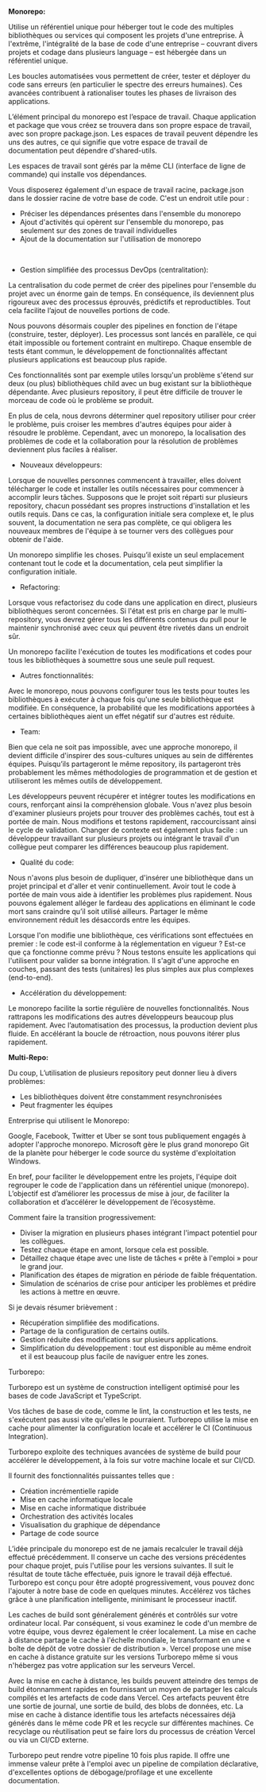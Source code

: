 **Monorepo:**

Utilise un référentiel unique pour héberger tout le code des multiples bibliothèques ou services qui composent les projets d'une entreprise. 
À l'extrême, l'intégralité de la base de code d'une entreprise – couvrant divers projets et codage dans plusieurs language – est hébergée dans un référentiel unique.

Les boucles automatisées vous permettent de créer, tester et déployer du code sans erreurs (en particulier le spectre des erreurs humaines). Ces avancées contribuent à rationaliser toutes les phases de livraison des applications.

L’élément principal du monorepo est l’espace de travail. Chaque application et package que vous créez se trouvera dans son propre espace de travail, avec son propre package.json. Les espaces de travail peuvent dépendre les uns des autres, ce qui signifie que votre espace de travail de documentation peut dépendre d'shared-utils.

Les espaces de travail sont gérés par la même CLI (interface de ligne de commande) qui installe vos dépendances.

Vous disposerez également d'un espace de travail racine, package.json dans le dossier racine de votre base de code. C'est un endroit utile pour :

- Préciser les dépendances présentes dans l'ensemble du monorepo
- Ajout d'activités qui opèrent sur l'ensemble du monorepo, pas seulement sur des zones de travail individuelles
- Ajout de la documentation sur l'utilisation de monorepo

<br>

- Gestion simplifiée des processus DevOps (centralitation):

La centralisation du code permet de créer des pipelines pour l'ensemble du projet avec un énorme gain de temps. En conséquence, ils deviennent plus rigoureux avec des processus éprouvés, prédictifs et reproductibles. Tout cela facilite l’ajout de nouvelles portions de code.

Nous pouvons désormais coupler des pipelines en fonction de l'étape (construire, tester, déployer). Les processus sont lancés en parallèle, ce qui était impossible ou fortement contraint en multirepo. Chaque ensemble de tests étant commun, le développement de fonctionnalités affectant plusieurs applications est beaucoup plus rapide.

Ces fonctionnalités sont par exemple utiles lorsqu'un problème s'étend sur deux (ou plus) bibliothèques child avec un bug existant sur la bibliothèque dépendante. Avec plusieurs repository, il peut être difficile de trouver le morceau de code où le problème se produit.

En plus de cela, nous devrons déterminer quel repository utiliser pour créer le problème, puis croiser les membres d'autres équipes pour aider à résoudre le problème.
Cependant, avec un monorepo, la localisation des problèmes de code et la collaboration pour la résolution de problèmes deviennent plus faciles à réaliser.

- Nouveaux développeurs:

Lorsque de nouvelles personnes commencent à travailler, elles doivent télécharger le code et installer les outils nécessaires pour commencer à accomplir leurs tâches. Supposons que le projet soit réparti sur plusieurs repository, chacun possédant ses propres instructions d'installation et les outils requis. Dans ce cas, la configuration initiale sera complexe et, le plus souvent, la documentation ne sera pas complète, ce qui obligera les nouveaux membres de l'équipe à se tourner vers des collègues pour obtenir de l'aide.

Un monorepo simplifie les choses. Puisqu’il existe un seul emplacement contenant tout le code et la documentation, cela peut simplifier la configuration initiale.

- Refactoring:

Lorsque vous refactorisez du code dans une application en direct, plusieurs bibliothèques seront concernées. Si l'état est pris en charge par le multi-repository, vous devrez gérer tous les différents contenus du pull pour le maintenir synchronisé avec ceux qui peuvent être rivetés dans un endroit sûr.

Un monorepo facilite l'exécution de toutes les modifications et codes pour tous les bibliothèques à soumettre sous une seule pull request.

- Autres fonctionnalités:

Avec le monorepo, nous pouvons configurer tous les tests pour toutes les bibliothèques à exécuter à chaque fois qu'une seule bibliothèque est modifiée. En conséquence, la probabilité que les modifications apportées à certaines bibliothèques aient un effet négatif sur d'autres est réduite.

- Team:

Bien que cela ne soit pas impossible, avec une approche monorepo, il devient difficile d'inspirer des sous-cultures uniques au sein de différentes équipes. Puisqu’ils partageront le même repository, ils partageront très probablement les mêmes méthodologies de programmation et de gestion et utiliseront les mêmes outils de développement.

Les développeurs peuvent récupérer et intégrer toutes les modifications en cours, renforçant ainsi la compréhension globale. Vous n'avez plus besoin d'examiner plusieurs projets pour trouver des problèmes cachés, tout est à portée de main. Nous modifions et testons rapidement, raccourcissant ainsi le cycle de validation. Changer de contexte est également plus facile : un développeur travaillant sur plusieurs projets ou intégrant le travail d'un collègue peut comparer les différences beaucoup plus rapidement.

- Qualité du code:

Nous n'avons plus besoin de dupliquer, d'insérer une bibliothèque dans un projet principal et d'aller et venir continuellement. Avoir tout le code à portée de main vous aide à identifier les problèmes plus rapidement. Nous pouvons également alléger le fardeau des applications en éliminant le code mort sans craindre qu’il soit utilisé ailleurs. Partager le même environnement réduit les désaccords entre les équipes.

Lorsque l'on modifie une bibliothèque, ces vérifications sont effectuées en premier : le code est-il conforme à la réglementation en vigueur ? Est-ce que ça fonctionne comme prévu ? Nous testons ensuite les applications qui l'utilisent pour valider sa bonne intégration. Il s'agit d'une approche en couches, passant des tests (unitaires) les plus simples aux plus complexes (end-to-end).

- Accélération du développement: 

Le monorepo facilite la sortie régulière de nouvelles fonctionnalités. Nous rattrapons les modifications des autres développeurs beaucoup plus rapidement. Avec l’automatisation des processus, la production devient plus fluide. En accélérant la boucle de rétroaction, nous pouvons itérer plus rapidement.

**Multi-Repo:**

Du coup, L’utilisation de plusieurs repository peut donner lieu à divers problèmes: 

- Les bibliothèques doivent être constamment resynchronisées
- Peut fragmenter les équipes

Entrerprise qui utilisent le Monorepo: 

Google, Facebook, Twitter et Uber se sont tous publiquement engagés à adopter l'approche monorepo. 
Microsoft gère le plus grand monorepo Git de la planète pour héberger le code source du système d'exploitation Windows.

En bref, pour faciliter le développement entre les projets, l'équipe doit regrouper le code de l'application dans un référentiel unique (monorepo). L’objectif est d’améliorer les processus de mise à jour, de faciliter la collaboration et d’accélérer le développement de l’écosystème.

Comment faire la transition progressivement:

- Diviser la migration en plusieurs phases intégrant l'impact potentiel pour les collègues.
- Testez chaque étape en amont, lorsque cela est possible.
- Détaillez chaque étape avec une liste de tâches « prête à l'emploi » pour le grand jour.
- Planification des étapes de migration en période de faible fréquentation.
- Simulation de scénarios de crise pour anticiper les problèmes et prédire les actions à mettre en œuvre.

Si je devais résumer brièvement :

- Récupération simplifiée des modifications.
- Partage de la configuration de certains outils.
- Gestion réduite des modifications sur plusieurs applications.
- Simplification du développement : tout est disponible au même endroit et il est beaucoup plus facile de naviguer entre les zones.

Turborepo:

Turborepo est un système de construction intelligent optimisé pour les bases de code JavaScript et TypeScript.

Vos tâches de base de code, comme le lint, la construction et les tests, ne s'exécutent pas aussi vite qu'elles le pourraient. Turborepo utilise la mise en cache pour alimenter la configuration locale et accélérer le CI (Continuous Integration).

Turborepo exploite des techniques avancées de système de build pour accélérer le développement, à la fois sur votre machine locale et sur CI/CD.

Il fournit des fonctionnalités puissantes telles que :

- Création incrémentielle rapide
- Mise en cache informatique locale
- Mise en cache informatique distribuée
- Orchestration des activités locales
- Visualisation du graphique de dépendance
- Partage de code source

L’idée principale du monorepo est de ne jamais recalculer le travail déjà effectué précédemment. Il conserve un cache des versions précédentes pour chaque projet, puis l'utilise pour les versions suivantes. Il suit le résultat de toute tâche effectuée, puis ignore le travail déjà effectué. 
Turborepo est conçu pour être adopté progressivement, vous pouvez donc l'ajouter à notre base de code en quelques minutes. Accélérez vos tâches grâce à une planification intelligente, minimisant le processeur inactif.

Les caches de build sont généralement générés et contrôlés sur votre ordinateur local. Par conséquent, si vous examinez le code d'un membre de votre équipe, vous devrez également le créer localement. La mise en cache à distance partage le cache à l'échelle mondiale, le transformant en une « boîte de dépôt de votre dossier de distribution ». Vercel propose une mise en cache à distance gratuite sur les versions Turborepo même si vous n'hébergez pas votre application sur les serveurs Vercel.

Avec la mise en cache à distance, les builds peuvent atteindre des temps de build étonnamment rapides en fournissant un moyen de partager les calculs compilés et les artefacts de code dans Vercel. Ces artefacts peuvent être une sortie de journal, une sortie de build, des blobs de données, etc. La mise en cache à distance identifie tous les artefacts nécessaires déjà générés dans le même code PR et les recycle sur différentes machines. Ce recyclage ou réutilisation peut se faire lors du processus de création Vercel ou via un CI/CD externe.

Turborepo peut rendre votre pipeline 10 fois plus rapide. Il offre une immense valeur prête à l'emploi avec un pipeline de compilation déclarative, d'excellentes options de débogage/profilage et une excellente documentation.